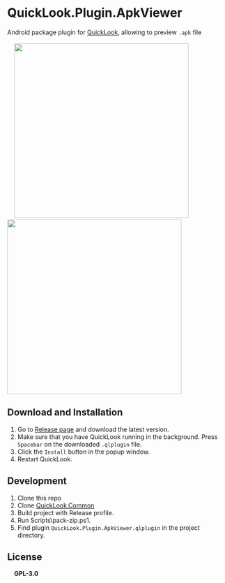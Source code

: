 # QuickLook.Plugin.ApkViewer
Android package plugin for [QuickLook](https://github.com/QL-Win/QuickLook), allowing to preview `.apk` file
<br/>
<br/>
&nbsp;&nbsp;&nbsp;&nbsp;<img src="https://user-images.githubusercontent.com/36994503/108632546-1cb3c700-74a2-11eb-9c3f-9fc4b0db70a2.png" width=400px>&nbsp;&nbsp;&nbsp;&nbsp;<img src="https://user-images.githubusercontent.com/36994503/108632551-1faeb780-74a2-11eb-933e-6948903afd48.png" width=400px>

## Download and Installation
1. Go to [Release page](https://github.com/canheo136/QuickLook.Plugin.ApkViewer/releases) and download the latest version.
2. Make sure that you have QuickLook running in the background. Press `Spacebar` on the downloaded `.qlplugin` file.
3. Click the `Install` button in the popup window.
4. Restart QuickLook.

## Development
1. Clone this repo
2. Clone [QuickLook.Common](https://github.com/QL-Win/QuickLook.Common)
3. Build project with Release profile.
4. Run Scripts\pack-zip.ps1.
5. Find plugin `QuickLook.Plugin.ApkViewer.qlplugin` in the project directory.

## License
 &nbsp;&nbsp;&nbsp;&nbsp;**GPL-3.0**
